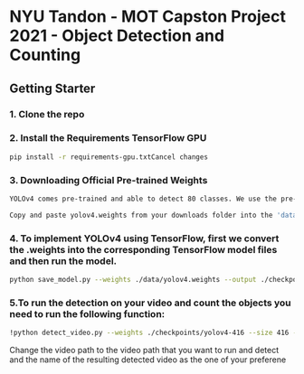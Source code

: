 # NYU Tandon - MOT Capston Project 2021 - Object Detection and Counting

## Getting Starter

### 1. Clone the repo
### 2. Install the Requirements TensorFlow GPU
```bash
pip install -r requirements-gpu.txtCancel changes
```
### 3. Downloading Official Pre-trained Weights
```bash
YOLOv4 comes pre-trained and able to detect 80 classes. We use the pre-trained weights. Download pre-trained yolov4.weights file: https://drive.google.com/open?id=1cewMfusmPjYWbrnuJRuKhPMwRe_b9PaT

Copy and paste yolov4.weights from your downloads folder into the 'data' folder of this repository.
```
### 4. To implement YOLOv4 using TensorFlow, first we convert the .weights into the corresponding TensorFlow model files and then run the model.
```bash
python save_model.py --weights ./data/yolov4.weights --output ./checkpoints/yolov4-416 --input_size 416 --model yolov4 
```
### 5.To run the detection on your video and count the objects you need to run the following function:
```bash
!python detect_video.py --weights ./checkpoints/yolov4-416 --size 416 --model yolov4 --video ./data/video/video.mp4 --output ./detections/results.mp4 --count
```
Change the video path to the video path that you want to run and detect and the name of the resulting detected video as the one of your preferene


